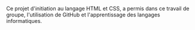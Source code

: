 Ce projet d'initiation au langage HTML et CSS, a permis dans ce travail de groupe, l'utilisation de GitHub et l'apprentissage des langages informatiques.

